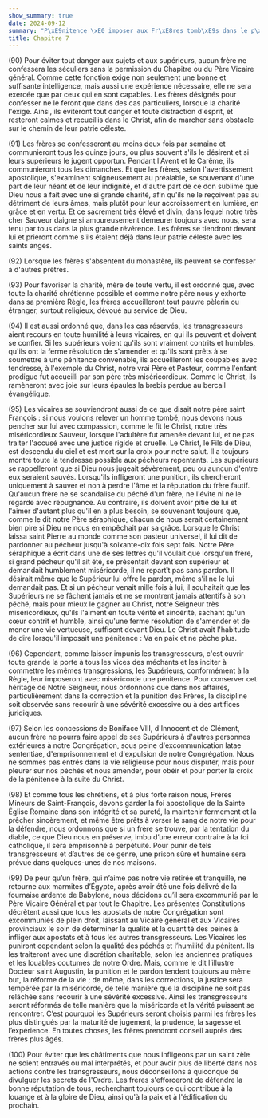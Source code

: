```yaml
---
show_summary: true
date: 2024-09-12
summary: "P\xE9nitence \xE0 imposer aux Fr\xE8res tomb\xE9s dans le p\xE9ch\xE9."
title: Chapitre 7
---
```




(90) Pour éviter tout danger aux sujets et aux supérieurs, aucun frère ne confessera les séculiers sans la permission du Chapitre ou du Père Vicaire général. Comme cette fonction exige non seulement une bonne et suffisante intelligence, mais aussi une expérience nécessaire, elle ne sera exercée que par ceux qui en sont capables. Les frères désignés pour confesser ne le feront que dans des cas particuliers, lorsque la charité l'exige. Ainsi, ils éviteront tout danger et toute distraction d'esprit, et resteront calmes et recueillis dans le Christ, afin de marcher sans obstacle sur le chemin de leur patrie céleste.

(91) Les frères se confesseront au moins deux fois par semaine et communieront tous les quinze jours, ou plus souvent s'ils le désirent et si leurs supérieurs le jugent opportun. Pendant l'Avent et le Carême, ils communieront tous les dimanches.  Et que les frères, selon l'avertissement apostolique, s'examinent soigneusement au préalable, se souvenant d'une part de leur néant et de leur indignité, et d'autre part de ce don sublime que Dieu nous a fait avec une si grande charité, afin qu'ils ne le reçoivent pas au détriment de leurs âmes, mais plutôt pour leur accroissement en lumière, en grâce et en vertu. Et ce sacrement très élevé et divin, dans lequel notre très cher Sauveur daigne si amoureusement demeurer toujours avec nous, sera tenu par tous dans la plus grande révérence. Les frères se tiendront devant lui et prieront comme s'ils étaient déjà dans leur patrie céleste avec les saints anges.

(92) Lorsque les frères s'absentent du monastère, ils peuvent se confesser à d'autres prêtres.

(93) Pour favoriser la charité, mère de toute vertu, il est ordonné que, avec toute la charité chrétienne possible et comme notre père nous y exhorte dans sa première Règle, les frères accueilleront tout pauvre pèlerin ou étranger, surtout religieux, dévoué au service de Dieu.

 (94) Il est aussi ordonné que, dans les cas réservés, les transgresseurs aient recours en toute humilité à leurs vicaires, en qui ils peuvent et doivent se confier. Si les supérieurs voient qu'ils sont vraiment contrits et humbles, qu'ils ont la ferme résolution de s'amender et qu'ils sont prêts à se soumettre à une pénitence convenable, ils accueilleront les coupables avec tendresse, à l'exemple du Christ, notre vrai Père et Pasteur, comme l'enfant prodigue fut accueilli par son père très miséricordieux. Comme le Christ, ils ramèneront avec joie sur leurs épaules la brebis perdue au bercail évangélique.

(95) Les vicaires se souviendront aussi de ce que disait notre père saint François : si nous voulons relever un homme tombé, nous devons nous pencher sur lui avec compassion, comme le fit le Christ, notre très miséricordieux Sauveur, lorsque l'adultère fut amenée devant lui, et ne pas traiter l'accusé avec une justice rigide et cruelle. Le Christ, le Fils de Dieu, est descendu du ciel et est mort sur la croix pour notre salut.  Il a toujours montré toute la tendresse possible aux pécheurs repentants. Les supérieurs se rappelleront que si Dieu nous jugeait sévèrement, peu ou auncun d'entre eux seraient sauvés. Lorsqu'ils infligeront une punition, ils chercheront uniquement à sauver et non à perdre l'âme et la réputation du frère fautif. Qu'aucun frère ne se scandalise du péché d'un frère, ne l'évite ni ne le regarde avec répugnance. Au contraire, ils doivent avoir pitié de lui et l'aimer d'autant plus qu'il en a plus besoin, se souvenant toujours que, comme le dit notre Père séraphique, chacun de nous serait certainement bien pire si Dieu ne nous en empêchait par sa grâce. Lorsque le Christ laissa saint Pierre au monde comme son pasteur universel, il lui dit de pardonner au pécheur jusqu'à soixante-dix fois sept fois. Notre Père séraphique a écrit dans une de ses lettres qu'il voulait que lorsqu'un frère, si grand pécheur qu'il ait été, se présentait devant son supérieur et demandait humblement miséricorde, il ne repartît pas sans pardon.  Il désirait même que le Supérieur lui offre le pardon, même s'il ne le lui demandait pas. Et si un pécheur venait mille fois à lui, il souhaitait que les Supérieurs ne se fâchent jamais et ne se montrent jamais attentifs à son péché, mais pour mieux le gagner au Christ, notre Seigneur très miséricordieux, qu'ils l'aiment en toute vérité et sincérité, sachant qu'un cœur contrit et humble, ainsi qu'une ferme résolution de s'amender et de mener une vie vertueuse, suffisent devant Dieu. Le Christ avait l'habitude de dire lorsqu'il imposait une pénitence : Va en paix et ne pèche plus.

(96) Cependant, comme laisser impunis les transgresseurs, c'est ouvrir toute grande la porte à tous les vices des méchants et les inciter à commettre les mêmes transgressions, les Supérieurs, conformément à la Règle, leur imposeront avec miséricorde une pénitence. Pour conserver cet héritage de Notre Seigneur, nous ordonnons que dans nos affaires, particulièrement dans la correction et la punition des Frères, la discipline soit observée sans recourir à une sévérité excessive ou à des artifices juridiques.

(97) Selon les concessions de Boniface VIII, d'Innocent et de Clément, aucun frère ne pourra faire appel de ses Supérieurs à d'autres personnes extérieures à notre Congrégation, sous peine d'excommunication latae sententiae, d'emprisonnement et d'expulsion de notre Congrégation. Nous ne sommes pas entrés dans la vie religieuse pour nous disputer, mais pour pleurer sur nos péchés et nous amender, pour obéir et pour porter la croix de la pénitence à la suite du Christ. 

(98) Et comme tous les chrétiens, et à plus forte raison nous, Frères Mineurs de Saint-François, devons garder la foi apostolique de la Sainte Église Romaine dans son intégrité et sa pureté, la maintenir fermement et la prêcher sincèrement, et même être prêts à verser le sang de notre vie pour la défendre, nous ordonnons que si un frère se trouve, par la tentation du diable, ce que Dieu nous en préserve, imbu d’une erreur contraire à la foi catholique, il sera emprisonné à perpétuité. Pour punir de tels transgresseurs et d’autres de ce genre, une prison sûre et humaine sera prévue dans quelques-unes de nos maisons. 

(99) De peur qu’un frère, qui n’aime pas notre vie retirée et tranquille, ne retourne aux marmites d’Égypte, après avoir été une fois délivré de la fournaise ardente de Babylone, nous décidons qu’il sera excommunié par le Père Vicaire Général et par tout le Chapitre.  Les présentes Constitutions décrètent aussi que tous les apostats de notre Congrégation sont excommuniés de plein droit, laissant au Vicaire général et aux Vicaires provinciaux le soin de déterminer la qualité et la quantité des peines à infliger aux apostats et à tous les autres transgresseurs. Les Vicaires les puniront cependant selon la qualité des péchés et l’humilité du pénitent. Ils les traiteront avec une discrétion charitable, selon les anciennes pratiques et les louables coutumes de notre Ordre. Mais, comme le dit l’illustre Docteur saint Augustin, la punition et le pardon tendent toujours au même but, la réforme de la vie ; de même, dans les corrections, la justice sera tempérée par la miséricorde, de telle manière que la discipline ne soit pas relâchée sans recourir à une sévérité excessive. Ainsi les transgresseurs seront réformés de telle manière que la miséricorde et la vérité puissent se rencontrer. C’est pourquoi les Supérieurs seront choisis parmi les frères les plus distingués par la maturité de jugement, la prudence, la sagesse et l’expérience.  En toutes choses, les frères prendront conseil auprès des frères plus âgés.

(100) Pour éviter que les châtiments que nous infligeons par un saint zèle ne soient entravés ou mal interprétés, et pour avoir plus de liberté dans nos actions contre les transgresseurs, nous déconseillons à quiconque de divulguer les secrets de l'Ordre. Les frères s'efforceront de défendre la bonne réputation de tous, recherchant toujours ce qui contribue à la louange et à la gloire de Dieu, ainsi qu'à la paix et à l'édification du prochain.
